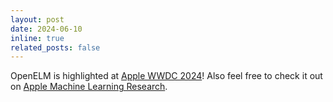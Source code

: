 ```yaml
---
layout: post
date: 2024-06-10
inline: true
related_posts: false
---
```

OpenELM is highlighted at [Apple WWDC 2024](https://developer.apple.com/videos/play/wwdc2024/10223/?time=965)! Also feel free to check it out on [Apple Machine Learning Research](https://machinelearning.apple.com/research/openelm).
